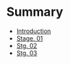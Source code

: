 # Summary

* [Introduction](README.md)
* [Stage. 01](Stage01.md)
* [Stg. 02](Stage02.md)
* [Stg. 03](Stage03.md)

